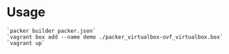# Usage

	`packer builder packer.json`
	`vagrant box add --name demo ./packer_virtualbox-ovf_virtualbox.box`
	`vagrant up`
